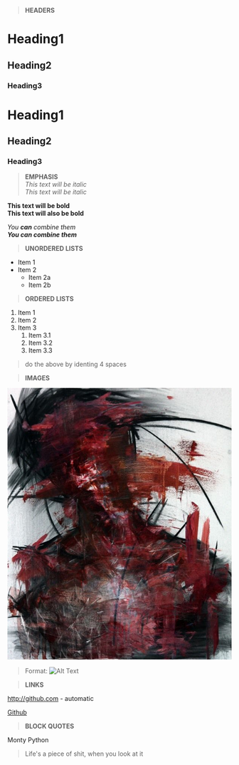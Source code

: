 > **HEADERS**
# Heading1
## Heading2
### Heading3

<h1> Heading1 </h1>
<h2> Heading2 </h2>
<h3> Heading3 </h3>

> **EMPHASIS** </br>
*This text will be italic* <br />
_This text will be italic_ 

**This text will be bold** <br />
__This text will also be bold__

*You **can** combine them* <br />
***You can combine them***

> **UNORDERED LISTS**
* Item 1
* Item 2
  * Item 2a
  * Item 2b

> **ORDERED LISTS**
1. Item 1
2. Item 2
3. Item 3
    1. Item 3.1
    2. Item 3.2
    3. Item 3.3 <br/>

> do the above by identing 4 spaces  <br/>

> **IMAGES** <br/>

![Drawing](/Markdown/image.jpg)
> Format: ![Alt Text](url)

> **LINKS** <br/>

http://github.com - automatic

[Github](http://github,com)

> **BLOCK QUOTES** <br/>

Monty Python <br>
> Life's a piece of shit, when you look at it 


